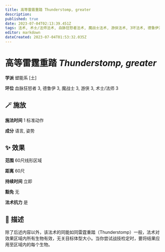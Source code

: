 ```yaml
---
title: 高等雷霆重踏 Thunderstomp, greater
description: 
published: true
date: 2023-07-04T02:13:39.451Z
tags: 法术, 术士/法师法术, 血脉狂怒者法术, 魔战士法术, 游侠法术, 3环法术, 德鲁伊法术, 塑能系, 土
editor: markdown
dateCreated: 2023-07-04T01:53:32.035Z
---
```


# **高等雷霆重踏** *Thunderstomp, greater*

**学派** 塑能系 \[土\] 

**环位** 血脉狂怒者 3, 德鲁伊 3, 魔战士 3, 游侠 3, 术士/法师 3

## 🪄 施放

**施法时间** 1 标准动作

**成分** 语言, 姿势

## ✨ 效果  

**范围** 60尺线形区域

**距离** 60尺  

**持续时间** 立即 

**豁免** 无

**法术抗力** 是

## 📖 描述

除了后述内容以外，该法术的同能如同雷霆重踏（Thunderstomp）一般，法术对效果区域内所有生物有效，无关目标体型大小。当你尝试战技检定时，要将结果应用至区域内的每个生物。
    